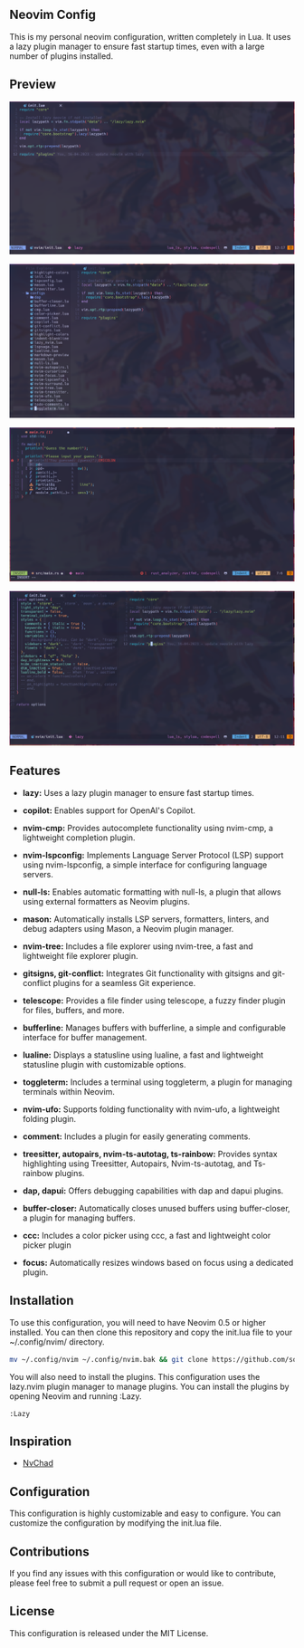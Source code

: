 ## Neovim Config

This is my personal neovim configuration, written completely in Lua. It uses a lazy plugin manager to ensure fast startup times, even with a large number of plugins installed.

## Preview

![preview1](./docs/readme/preview1.png)

![preview2](./docs/readme/preview2.png)

![preview3](./docs/readme/preview3.png)

![preview4](./docs/readme/preview4.png)

## Features

- **lazy:** Uses a lazy plugin manager to ensure fast startup times.

- **copilot:** Enables support for OpenAI's Copilot.

- **nvim-cmp:** Provides autocomplete functionality using nvim-cmp, a lightweight completion plugin.

- **nvim-lspconfig:** Implements Language Server Protocol (LSP) support using nvim-lspconfig, a simple interface for configuring language servers.

- **null-ls:** Enables automatic formatting with null-ls, a plugin that allows using external formatters as Neovim plugins.

- **mason:** Automatically installs LSP servers, formatters, linters, and debug adapters using Mason, a Neovim plugin manager.

- **nvim-tree:** Includes a file explorer using nvim-tree, a fast and lightweight file explorer plugin.

- **gitsigns, git-conflict:** Integrates Git functionality with gitsigns and git-conflict plugins for a seamless Git experience.

- **telescope:** Provides a file finder using telescope, a fuzzy finder plugin for files, buffers, and more.

- **bufferline:** Manages buffers with bufferline, a simple and configurable interface for buffer management.

- **lualine:** Displays a statusline using lualine, a fast and lightweight statusline plugin with customizable options.

- **toggleterm:** Includes a terminal using toggleterm, a plugin for managing terminals within Neovim.

- **nvim-ufo:** Supports folding functionality with nvim-ufo, a lightweight folding plugin.

- **comment:** Includes a plugin for easily generating comments.

- **treesitter, autopairs, nvim-ts-autotag, ts-rainbow:** Provides syntax highlighting using Treesitter, Autopairs, Nvim-ts-autotag, and Ts-rainbow plugins.

- **dap, dapui:** Offers debugging capabilities with dap and dapui plugins.

- **buffer-closer:** Automatically closes unused buffers using buffer-closer, a plugin for managing buffers.

- **ccc:** Includes a color picker using ccc, a fast and lightweight color picker plugin

- **focus:** Automatically resizes windows based on focus using a dedicated plugin.

## Installation

To use this configuration, you will need to have Neovim 0.5 or higher installed. You can then clone this repository and copy the init.lua file to your ~/.config/nvim/ directory.

```bash
mv ~/.config/nvim ~/.config/nvim.bak && git clone https://github.com/sontungexpt/neovim-config.git  ~/.config/nvim
```

You will also need to install the plugins. This configuration uses the lazy.nvim plugin manager to manage plugins. You can install the plugins by opening Neovim and running :Lazy.

```vim
:Lazy
```

## Inspiration

- [NvChad](https://github.com/NvChad/NvChad)

## Configuration

This configuration is highly customizable and easy to configure. You can customize the configuration by modifying the init.lua file.

## Contributions

If you find any issues with this configuration or would like to contribute, please feel free to submit a pull request or open an issue.

## License

This configuration is released under the MIT License.
